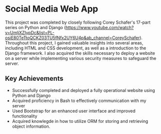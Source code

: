 # Social Media Web App

This project was completed by closely following Corey Schafer's 17-part series on Python and Django (https://www.youtube.com/watch?v=UmljXZIypDc&list=PL-osiE80TeTtoQCKZ03TU5fNfx2UY6U4p&ab_channel=CoreySchafer). Throughout this project, I gained valuable insights into several areas, including HTML and CSS development, as well as a introduction to the Django framework. I also acquired the skills necessary to deploy a website on a server while implementing various security measures to safeguard the server.

## Key Achievements
- Successfully completed and deployed a fully operational website using Python and Django
- Acquired proficiency in Bash to effectively communication with my server
- Used Bootstrap for an enhanced user interface and improved functionality
- Acquired knowlegde in how to utilize ORM for storing and retrieving object information.



